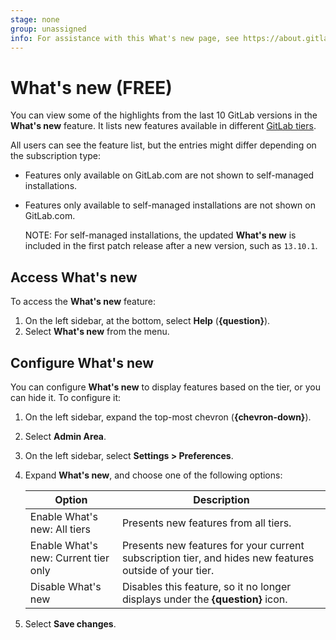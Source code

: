 ```yaml
---
stage: none
group: unassigned
info: For assistance with this What's new page, see https://about.gitlab.com/handbook/product/ux/technical-writing/#assignments-to-other-projects-and-subjects.
---
```


# What's new **(FREE)**

You can view some of the highlights from the last 10
GitLab versions in the **What's new** feature. It lists new features available in different
[GitLab tiers](https://about.gitlab.com/pricing/).

All users can see the feature list, but the entries might differ depending on the subscription type:

- Features only available on GitLab.com are not shown to self-managed installations.
- Features only available to self-managed installations are not shown on GitLab.com.

   NOTE:
   For self-managed installations, the updated **What's new** is included
   in the first patch release after a new version, such as `13.10.1`.

## Access What's new

To access the **What's new** feature:

1. On the left sidebar, at the bottom, select **Help** (**{question}**).
1. Select **What's new** from the menu.

## Configure What's new

You can configure **What's new** to display features based on the tier,
or you can hide it. To configure it:

1. On the left sidebar, expand the top-most chevron (**{chevron-down}**).
1. Select **Admin Area**.
1. On the left sidebar, select **Settings > Preferences**.
1. Expand **What's new**, and choose one of the following options:

   | Option | Description |
   | ------ | ----------- |
   | Enable What's new: All tiers | Presents new features from all tiers. |
   | Enable What's new: Current tier only | Presents new features for your current subscription tier, and hides new features outside of your tier. |
   | Disable What's new | Disables this feature, so it no longer displays under the **{question}** icon. |

1. Select **Save changes**.
